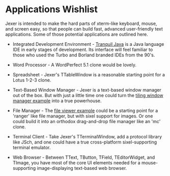 Applications Wishlist
=====================

Jexer is intended to make the hard parts of xterm-like keyboard,
mouse, and screen easy, so that people can build fast, advanced
user-friendly text applications.  Some of those potential applications
are outlined here.

* Integrated Development Environment - [Tranquil
  Java](https://tjide.sourceforge.io) is a Java language IDE in early
  stages of development.  Its interface will feel familiar to those
  who used the Turbo and Borland branded IDEs from the 90's.

* Word Processor - A WordPerfect 5.1 clone would be lovely.

* Spreadsheet - Jexer's TTableWindow is a reasonable starting point
  for a Lotus 1-2-3 clone.

* Text-Based Window Manager - Jexer is a text-based window manager out
  of the box.  But with just a little time one could turn the [tiling
  window manager example](example-tiling-wm) into a true powerhouse.

* File Manager - The [file viewer example](example-image-viewer) could
  be a starting point for a 'ranger' like file manager, but with sixel
  support for images.  Or one could build it into an orthodox
  drag-and-drop file manager like an 'mc' clone.

* Terminal Client - Take Jexer's TTerminalWindow, add a protocol
  library like JSch, and one could have a true cross-platform
  sixel-supporting terminal emulator.

* Web Browser - Between TText, TButton, TField, TEditorWidget, and
  TImage, you have most of the core UI elements needed for a
  mouse-supporting image-displaying text-based web browser.

